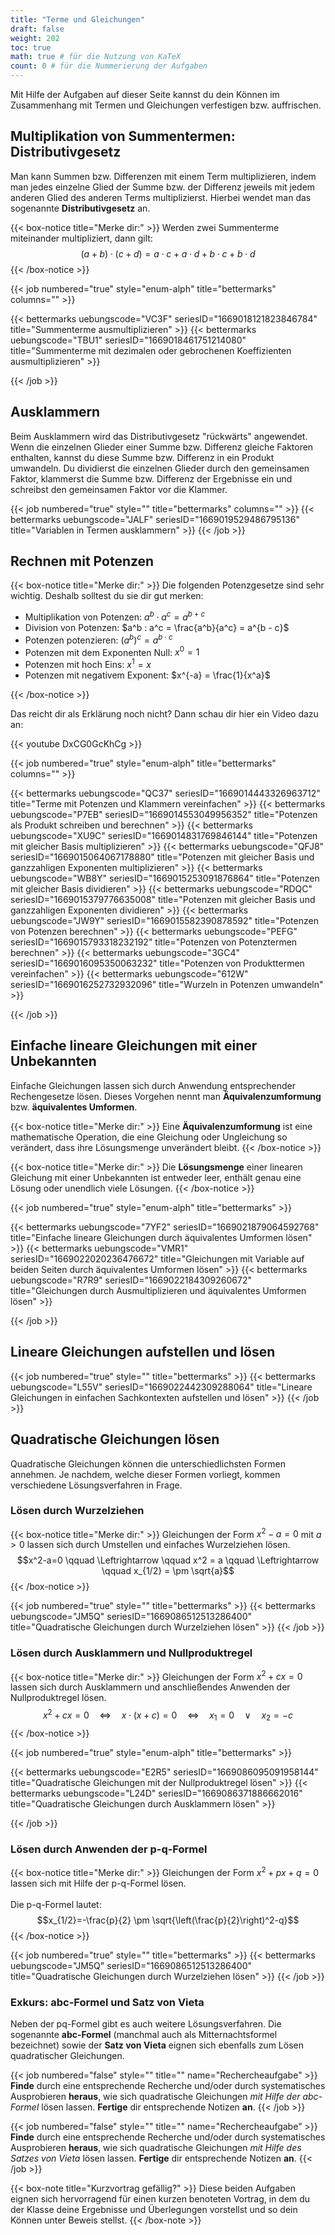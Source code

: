 ```yaml
---
title: "Terme und Gleichungen"
draft: false
weight: 202
toc: true
math: true # für die Nutzung von KaTeX
count: 0 # für die Nummerierung der Aufgaben
---
```


Mit Hilfe der Aufgaben auf dieser Seite kannst du dein Können im Zusammenhang mit Termen und Gleichungen verfestigen bzw. auffrischen.

## Multiplikation von Summentermen: Distributivgesetz

Man kann Summen bzw. Differenzen mit einem Term multiplizieren, indem man jedes einzelne Glied der Summe bzw. der Differenz jeweils mit jedem anderen Glied des anderen Terms multiplizierst. Hierbei wendet man das sogenannte **Distributivgesetz** an.

{{< box-notice title="Merke dir:" >}}
Werden zwei Summenterme miteinander multipliziert, dann gilt:
$$ (a + b) \cdot (c + d) = a \cdot c + a \cdot d + b \cdot c + b \cdot d$$
{{< /box-notice >}}

{{< job numbered="true" style="enum-alph" title="bettermarks" columns="" >}}

{{< bettermarks uebungscode="VC3F" seriesID="1669018121823846784" title="Summenterme ausmultiplizieren" >}}
{{< bettermarks uebungscode="TBU1" seriesID="1669018461751214080" title="Summenterme mit dezimalen oder gebrochenen Koeffizienten ausmultiplizieren" >}}

{{< /job >}}

## Ausklammern

Beim Ausklammern wird das Distributivgesetz "rückwärts" angewendet. Wenn die einzelnen Glieder einer Summe bzw. Differenz gleiche Faktoren enthalten, kannst du diese Summe bzw. Differenz in ein Produkt umwandeln. Du dividierst die einzelnen Glieder durch den gemeinsamen Faktor, klammerst die Summe bzw. Differenz der Ergebnisse ein und schreibst den gemeinsamen Faktor vor die Klammer.

{{< job numbered="true" style="" title="bettermarks" columns="" >}}
    {{< bettermarks uebungscode="JALF" seriesID="1669019529486795136" title="Variablen in Termen ausklammern" >}}
{{< /job >}}

## Rechnen mit Potenzen

{{< box-notice title="Merke dir:" >}}
Die folgenden Potenzgesetze sind sehr wichtig. Deshalb solltest du sie dir gut merken:

- Multiplikation von Potenzen: $a^b \cdot a^c = a^{b + c}$
- Division von Potenzen: $a^b : a^c = \frac{a^b}{a^c} = a^{b - c}$
- Potenzen potenzieren: $(a^b)^c = a^{b \cdot c}$
- Potenzen mit dem Exponenten Null: $x^0 = 1$
- Potenzen mit hoch Eins: $x^1 = x$
- Potenzen mit negativem Exponent: $x^{-a} = \frac{1}{x^a}$

{{< /box-notice >}}

Das reicht dir als Erklärung noch nicht? Dann schau dir hier ein Video dazu an:

{{< youtube DxCG0GcKhCg >}}

{{< job numbered="true" style="enum-alph" title="bettermarks" columns="" >}}

{{< bettermarks uebungscode="QC37" seriesID="1669014443326963712" title="Terme mit Potenzen und Klammern vereinfachen" >}}
{{< bettermarks uebungscode="P7EB" seriesID="1669014553049956352" title="Potenzen als Produkt schreiben und berechnen" >}}
{{< bettermarks uebungscode="XU9C" seriesID="1669014831769846144" title="Potenzen mit gleicher Basis multiplizieren" >}}
{{< bettermarks uebungscode="QFJ8" seriesID="1669015064067178880" title="Potenzen mit gleicher Basis und ganzzahligen Exponenten multiplizieren" >}}
{{< bettermarks uebungscode="WB8Y" seriesID="1669015253091876864" title="Potenzen mit gleicher Basis dividieren" >}}
{{< bettermarks uebungscode="RDQC" seriesID="1669015379776635008" title="Potenzen mit gleicher Basis und ganzzahligen Exponenten dividieren" >}}
{{< bettermarks uebungscode="JW9Y" seriesID="1669015582390878592" title="Potenzen von Potenzen berechnen" >}}
{{< bettermarks uebungscode="PEFG" seriesID="1669015793318232192" title="Potenzen von Potenztermen berechnen" >}}
{{< bettermarks uebungscode="3GC4" seriesID="1669016095350063232" title="Potenzen von Produkttermen vereinfachen" >}}
{{< bettermarks uebungscode="612W" seriesID="1669016252732932096" title="Wurzeln in Potenzen umwandeln" >}}

{{< /job >}}

## Einfache lineare Gleichungen mit einer Unbekannten

Einfache Gleichungen lassen sich durch Anwendung entsprechender Rechengesetze lösen. Dieses Vorgehen nennt man **Äquivalenzumformung** bzw. **äquivalentes Umformen**.

{{< box-notice title="Merke dir:" >}}
    Eine <b>Äquivalenzumformung</b> ist eine mathematische Operation, die eine Gleichung oder Ungleichung so verändert, dass ihre Lösungsmenge unverändert bleibt.
{{< /box-notice >}}

{{< box-notice title="Merke dir:" >}}
    Die <b>Lösungsmenge</b> einer linearen Gleichung mit einer Unbekannten ist entweder leer, enthält genau eine Lösung oder unendlich viele Lösungen.
{{< /box-notice >}}

{{< job numbered="true" style="enum-alph" title="bettermarks" >}}

{{< bettermarks uebungscode="7YF2" seriesID="1669021879064592768" title="Einfache lineare Gleichungen durch äquivalentes Umformen lösen" >}}
{{< bettermarks uebungscode="VMR1" seriesID="1669022020236476672" title="Gleichungen mit Variable auf beiden Seiten durch äquivalentes Umformen lösen" >}}
{{< bettermarks uebungscode="R7R9" seriesID="1669022184309260672" title="Gleichungen durch Ausmultiplizieren und äquivalentes Umformen lösen" >}}

{{< /job >}}

## Lineare Gleichungen aufstellen und lösen

{{< job numbered="true" style="" title="bettermarks" >}}
    {{< bettermarks uebungscode="L55V" seriesID="1669022442309288064" title="Lineare Gleichungen in einfachen Sachkontexten aufstellen und lösen" >}}
{{< /job >}}

## Quadratische Gleichungen lösen

Quadratische Gleichungen können die unterschiedlichsten Formen annehmen. Je nachdem, welche dieser Formen vorliegt, kommen verschiedene Lösungsverfahren in Frage.

### Lösen durch Wurzelziehen

{{< box-notice title="Merke dir:" >}}
    Gleichungen der Form $x^2-a=0$ mit $a>0$ lassen sich durch Umstellen und einfaches Wurzelziehen lösen.
    $$x^2-a=0 \qquad \Leftrightarrow \qquad x^2 = a \qquad \Leftrightarrow \qquad x_{1/2} = \pm \sqrt{a}$$
{{< /box-notice >}}

{{< job numbered="true" style="" title="bettermarks" >}}
    {{< bettermarks uebungscode="JM5Q" seriesID="1669086512513286400" title="Quadratische Gleichungen durch Wurzelziehen lösen" >}}
{{< /job >}}

### Lösen durch Ausklammern und Nullproduktregel

{{< box-notice title="Merke dir:" >}}
    Gleichungen der Form $x^2 + cx=0$ lassen sich durch Ausklammern und anschließendes Anwenden der Nullproduktregel lösen.
    $$x^2 + cx = 0 \quad \Leftrightarrow \quad x \cdot (x + c)= 0 \quad \Leftrightarrow \quad x_1 = 0 \quad \lor \quad x_2 = -c $$
{{< /box-notice >}}

{{< job numbered="true" style="enum-alph" title="bettermarks" >}}

{{< bettermarks uebungscode="E2R5" seriesID="1669086095091958144" title="Quadratische Gleichungen mit der Nullproduktregel lösen" >}}
{{< bettermarks uebungscode="L24D" seriesID="1669086371886662016" title="Quadratische Gleichungen durch Ausklammern lösen" >}}

{{< /job >}}

### Lösen durch Anwenden der p-q-Formel

{{< box-notice title="Merke dir:" >}}
    Gleichungen der Form $x^2+px+q=0$ lassen sich mit Hilfe der p-q-Formel lösen.
    <br /><br />
    Die p-q-Formel lautet:
    $$x_{1/2}=-\frac{p}{2} \pm \sqrt{\left(\frac{p}{2}\right)^2-q}$$
{{< /box-notice >}}

{{< job numbered="true" style="" title="bettermarks" >}}
    {{< bettermarks uebungscode="JM5Q" seriesID="1669086512513286400" title="Quadratische Gleichungen durch Wurzelziehen lösen" >}}
{{< /job >}}

### Exkurs: abc-Formel und Satz von Vieta

Neben der pq-Formel gibt es auch weitere Lösungsverfahren. Die sogenannte **abc-Formel** (manchmal auch als Mitternachtsformel bezeichnet) sowie der **Satz von Vieta** eignen sich ebenfalls zum Lösen quadratischer Gleichungen.

{{< job numbered="false" style="" title="" name="Rechercheaufgabe" >}}
    **Finde** durch eine entsprechende Recherche und/oder durch systematisches Ausprobieren **heraus**, wie sich quadratische Gleichungen *mit Hilfe der abc-Formel* lösen lassen. **Fertige** dir entsprechende Notizen **an**.
{{< /job >}}

{{< job numbered="false" style="" title="" name="Rechercheaufgabe" >}}
    **Finde** durch eine entsprechende Recherche und/oder durch systematisches Ausprobieren **heraus**, wie sich quadratische Gleichungen *mit Hilfe des Satzes von Vieta* lösen lassen. **Fertige** dir entsprechende Notizen **an**.
{{< /job >}}

{{< box-note title="Kurzvortrag gefällig?" >}}
    Diese beiden Aufgaben eignen sich hervorragend für einen kurzen benoteten Vortrag, in dem du der Klasse deine Ergebnisse und Überlegungen vorstellst und so dein Können unter Beweis stellst.
{{< /box-note >}}
